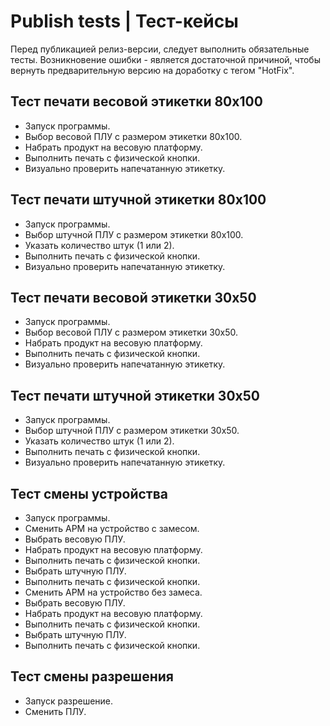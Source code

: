 # Publish tests | Тест-кейсы
Перед публикацией релиз-версии, следует выполнить обязательные тесты.
Возникновение ошибки - является достаточной причиной, чтобы вернуть предварительную версию на доработку с тегом "HotFix".

## Тест печати весовой этикетки 80x100
- Запуск программы.
- Выбор весовой ПЛУ с размером этикетки 80x100.
- Набрать продукт на весовую платформу.
- Выполнить печать с физической кнопки.
- Визуально проверить напечатанную этикетку.

## Тест печати штучной этикетки 80x100
- Запуск программы.
- Выбор штучной ПЛУ с размером этикетки 80x100.
- Указать количество штук (1 или 2).
- Выполнить печать с физической кнопки.
- Визуально проверить напечатанную этикетку.

## Тест печати весовой этикетки 30x50
- Запуск программы.
- Выбор весовой ПЛУ с размером этикетки 30x50.
- Набрать продукт на весовую платформу.
- Выполнить печать с физической кнопки.
- Визуально проверить напечатанную этикетку.

## Тест печати штучной этикетки 30x50
- Запуск программы.
- Выбор штучной ПЛУ с размером этикетки 30x50.
- Указать количество штук (1 или 2).
- Выполнить печать с физической кнопки.
- Визуально проверить напечатанную этикетку.

## Тест смены устройства
- Запуск программы.
- Сменить АРМ на устройство с замесом.
- Выбрать весовую ПЛУ.
- Набрать продукт на весовую платформу.
- Выполнить печать с физической кнопки.
- Выбрать штучную ПЛУ.
- Выполнить печать с физической кнопки.
- Сменить АРМ на устройство без замеса.
- Выбрать весовую ПЛУ.
- Набрать продукт на весовую платформу.
- Выполнить печать с физической кнопки.
- Выбрать штучную ПЛУ.
- Выполнить печать с физической кнопки.

## Тест смены разрешения
- Запуск разрешение.
- Сменить ПЛУ.
